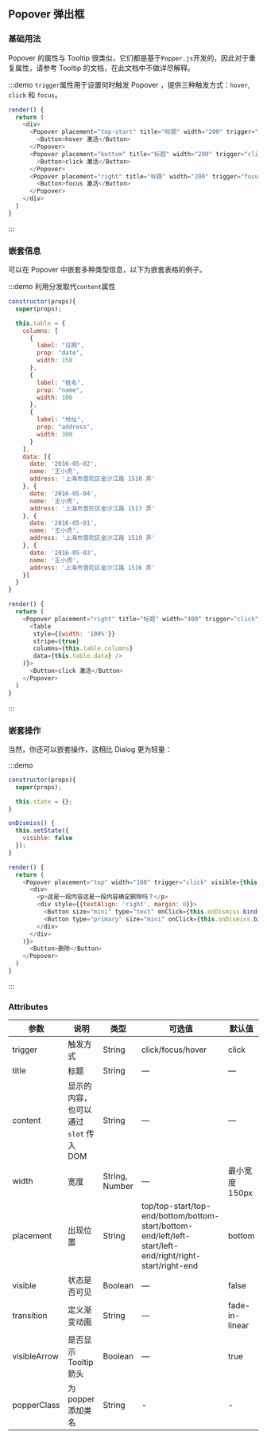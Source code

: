 ## Popover 弹出框

### 基础用法
Popover 的属性与 Tooltip 很类似，它们都是基于`Popper.js`开发的，因此对于重复属性，请参考 Tooltip 的文档，在此文档中不做详尽解释。

:::demo `trigger`属性用于设置何时触发 Popover ，提供三种触发方式：`hover`, `click` 和 `focus`。
```js
render() {
  return (
    <div>
      <Popover placement="top-start" title="标题" width="200" trigger="hover" content="这是一段容,这是一段容,这是一段容,这是一段容。">
        <Button>hover 激活</Button>
      </Popover>
      <Popover placement="bottom" title="标题" width="200" trigger="click" content="这是一段容,这是一段容,这是一段容,这是一段容。">
        <Button>click 激活</Button>
      </Popover>
      <Popover placement="right" title="标题" width="200" trigger="focus" content="这是一段容,这是一段容,这是一段容,这是一段容。">
        <Button>focus 激活</Button>
      </Popover>
    </div>
  )
}
```
:::

### 嵌套信息

可以在 Popover 中嵌套多种类型信息，以下为嵌套表格的例子。

:::demo 利用分发取代`content`属性
```js
constructor(props){
  super(props);

  this.table = {
    columns: [
      {
        label: "日期",
        prop: "date",
        width: 150
      },
      {
        label: "姓名",
        prop: "name",
        width: 100
      },
      {
        label: "地址",
        prop: "address",
        width: 300
      }
    ],
    data: [{
      date: '2016-05-02',
      name: '王小虎',
      address: '上海市普陀区金沙江路 1518 弄'
    }, {
      date: '2016-05-04',
      name: '王小虎',
      address: '上海市普陀区金沙江路 1517 弄'
    }, {
      date: '2016-05-01',
      name: '王小虎',
      address: '上海市普陀区金沙江路 1519 弄'
    }, {
      date: '2016-05-03',
      name: '王小虎',
      address: '上海市普陀区金沙江路 1516 弄'
    }]
  }
}

render() {
  return (
    <Popover placement="right" title="标题" width="400" trigger="click" content={(
      <Table
       style={{width: '100%'}}
       stripe={true}
       columns={this.table.columns}
       data={this.table.data} />
    )}>
      <Button>click 激活</Button>
    </Popover>
  )
}
```
:::

### 嵌套操作

当然，你还可以嵌套操作，这相比 Dialog 更为轻量：

:::demo
```js
constructor(props){
  super(props);

  this.state = {};
}

onDismiss() {
  this.setState({
    visible: false
  });
}

render() {
  return (
    <Popover placement="top" width="160" trigger="click" visible={this.state.visible} content={(
      <div>
        <p>这是一段内容这是一段内容确定删除吗？</p>
        <div style={{textAlign: 'right', margin: 0}}>
          <Button size="mini" type="text" onClick={this.onDismiss.bind(this)}>取消</Button>
          <Button type="primary" size="mini" onClick={this.onDismiss.bind(this)}>确定</Button>
        </div>
      </div>
    )}>
      <Button>删除</Button>
    </Popover>
  )
}
```
:::

### Attributes
| 参数               | 说明                                                     | 类型              | 可选值      | 默认值 |
|--------------------|----------------------------------------------------------|-------------------|-------------|--------|
| trigger | 触发方式 | String  | click/focus/hover |    click    |
|  title              | 标题 | String | — | — |
|  content        |  显示的内容，也可以通过 `slot` 传入 DOM   | String            | — | — |
|  width        |  宽度  | String, Number            | — | 最小宽度 150px |
|  placement        |  出现位置  | String | top/top-start/top-end/bottom/bottom-start/bottom-end/left/left-start/left-end/right/right-start/right-end |  bottom |
|  visible        |  状态是否可见  | Boolean           | — |  false |
|  transition     |  定义渐变动画      | String             | — | fade-in-linear |
|  visibleArrow   |  是否显示 Tooltip 箭头 | Boolean | — | true |
| popperClass | 为 popper 添加类名 | String | - | -|
